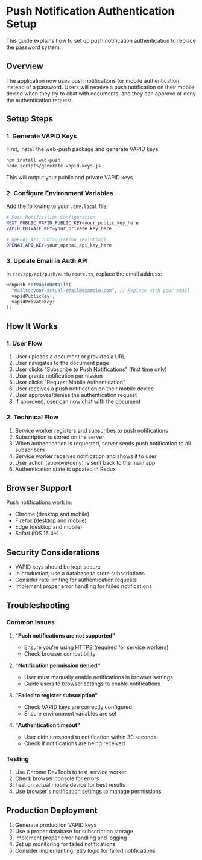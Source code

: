 # Push Notification Authentication Setup

This guide explains how to set up push notification authentication to replace the password system.

## Overview

The application now uses push notifications for mobile authentication instead of a password. Users will receive a push notification on their mobile device when they try to chat with documents, and they can approve or deny the authentication request.

## Setup Steps

### 1. Generate VAPID Keys

First, install the web-push package and generate VAPID keys:

```bash
npm install web-push
node scripts/generate-vapid-keys.js
```

This will output your public and private VAPID keys.

### 2. Configure Environment Variables

Add the following to your `.env.local` file:

```bash
# Push Notification Configuration
NEXT_PUBLIC_VAPID_PUBLIC_KEY=your_public_key_here
VAPID_PRIVATE_KEY=your_private_key_here

# OpenAI API Configuration (existing)
OPENAI_API_KEY=your_openai_api_key_here
```

### 3. Update Email in Auth API

In `src/app/api/push/auth/route.ts`, replace the email address:

```typescript
webpush.setVapidDetails(
  "mailto:your-actual-email@example.com", // Replace with your email
  vapidPublicKey!,
  vapidPrivateKey!
);
```

## How It Works

### 1. User Flow

1. User uploads a document or provides a URL
2. User navigates to the document page
3. User clicks "Subscribe to Push Notifications" (first time only)
4. User grants notification permission
5. User clicks "Request Mobile Authentication"
6. User receives a push notification on their mobile device
7. User approves/denies the authentication request
8. If approved, user can now chat with the document

### 2. Technical Flow

1. Service worker registers and subscribes to push notifications
2. Subscription is stored on the server
3. When authentication is requested, server sends push notification to all subscribers
4. Service worker receives notification and shows it to user
5. User action (approve/deny) is sent back to the main app
6. Authentication state is updated in Redux

## Browser Support

Push notifications work in:

- Chrome (desktop and mobile)
- Firefox (desktop and mobile)
- Edge (desktop and mobile)
- Safari (iOS 16.4+)

## Security Considerations

- VAPID keys should be kept secure
- In production, use a database to store subscriptions
- Consider rate limiting for authentication requests
- Implement proper error handling for failed notifications

## Troubleshooting

### Common Issues

1. **"Push notifications are not supported"**

   - Ensure you're using HTTPS (required for service workers)
   - Check browser compatibility

2. **"Notification permission denied"**

   - User must manually enable notifications in browser settings
   - Guide users to browser settings to enable notifications

3. **"Failed to register subscription"**

   - Check VAPID keys are correctly configured
   - Ensure environment variables are set

4. **"Authentication timeout"**
   - User didn't respond to notification within 30 seconds
   - Check if notifications are being received

### Testing

1. Use Chrome DevTools to test service worker
2. Check browser console for errors
3. Test on actual mobile device for best results
4. Use browser's notification settings to manage permissions

## Production Deployment

1. Generate production VAPID keys
2. Use a proper database for subscription storage
3. Implement proper error handling and logging
4. Set up monitoring for failed notifications
5. Consider implementing retry logic for failed notifications
